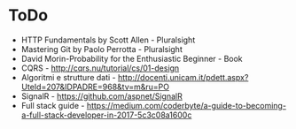 # ToDo

* HTTP Fundamentals by Scott Allen - Pluralsight
* Mastering Git by Paolo Perrotta - Pluralsight
* David Morin-Probability for the Enthusiastic Beginner - Book
* CQRS - http://cqrs.nu/tutorial/cs/01-design
* Algoritmi e strutture dati - http://docenti.unicam.it/pdett.aspx?UteId=207&IDPADRE=968&tv=m&ru=PO
* SignalR - https://github.com/aspnet/SignalR
* Full stack guide - https://medium.com/coderbyte/a-guide-to-becoming-a-full-stack-developer-in-2017-5c3c08a1600c
